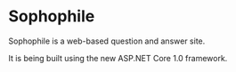 # Sophophile

Sophophile is a web-based question and answer site. 

It is being built using the new ASP.NET Core 1.0 framework.

